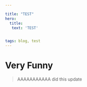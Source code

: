 ```yaml
---

title: "TEST"
hero:
  title:
   text: 'TEST'


tags: blog, test
---
```


# Very Funny

> AAAAAAAAAAA did this update